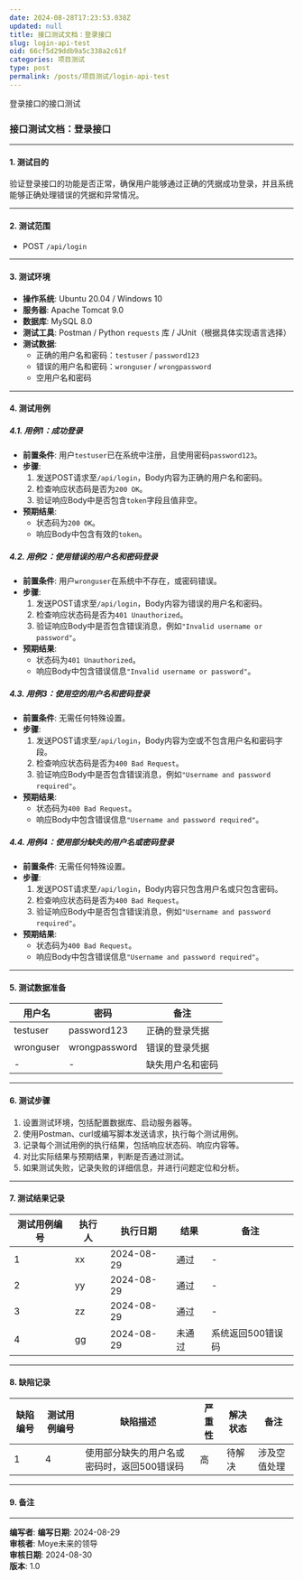 ```yaml
---
date: 2024-08-28T17:23:53.038Z
updated: null
title: 接口测试文档：登录接口
slug: login-api-test
oid: 66cf5d29ddb9a5c338a2c61f
categories: 项目测试
type: post
permalink: /posts/项目测试/login-api-test
---
```



登录接口的接口测试

### 接口测试文档：登录接口

---

#### **1. 测试目的**

验证登录接口的功能是否正常，确保用户能够通过正确的凭据成功登录，并且系统能够正确处理错误的凭据和异常情况。

---

#### **2. 测试范围**

- POST `/api/login`

---

#### **3. 测试环境**

- **操作系统**: Ubuntu 20.04 / Windows 10
- **服务器**: Apache Tomcat 9.0
- **数据库**: MySQL 8.0
- **测试工具**: Postman / Python `requests` 库 / JUnit（根据具体实现语言选择）
- **测试数据**: 
  - 正确的用户名和密码：`testuser` / `password123`
  - 错误的用户名和密码：`wronguser` / `wrongpassword`
  - 空用户名和密码

---

#### **4. 测试用例**

##### **4.1. 用例1：成功登录**

- **前置条件**: 用户`testuser`已在系统中注册，且使用密码`password123`。
- **步骤**:
  1. 发送POST请求至`/api/login`，Body内容为正确的用户名和密码。
  2. 检查响应状态码是否为`200 OK`。
  3. 验证响应Body中是否包含`token`字段且值非空。
- **预期结果**: 
  - 状态码为`200 OK`。
  - 响应Body中包含有效的`token`。

##### **4.2. 用例2：使用错误的用户名和密码登录**

- **前置条件**: 用户`wronguser`在系统中不存在，或密码错误。
- **步骤**:
  1. 发送POST请求至`/api/login`，Body内容为错误的用户名和密码。
  2. 检查响应状态码是否为`401 Unauthorized`。
  3. 验证响应Body中是否包含错误消息，例如`"Invalid username or password"`。
- **预期结果**: 
  - 状态码为`401 Unauthorized`。
  - 响应Body中包含错误信息`"Invalid username or password"`。

##### **4.3. 用例3：使用空的用户名和密码登录**

- **前置条件**: 无需任何特殊设置。
- **步骤**:
  1. 发送POST请求至`/api/login`，Body内容为空或不包含用户名和密码字段。
  2. 检查响应状态码是否为`400 Bad Request`。
  3. 验证响应Body中是否包含错误消息，例如`"Username and password required"`。
- **预期结果**: 
  - 状态码为`400 Bad Request`。
  - 响应Body中包含错误信息`"Username and password required"`。

##### **4.4. 用例4：使用部分缺失的用户名或密码登录**

- **前置条件**: 无需任何特殊设置。
- **步骤**:
  1. 发送POST请求至`/api/login`，Body内容只包含用户名或只包含密码。
  2. 检查响应状态码是否为`400 Bad Request`。
  3. 验证响应Body中是否包含错误消息，例如`"Username and password required"`。
- **预期结果**: 
  - 状态码为`400 Bad Request`。
  - 响应Body中包含错误信息`"Username and password required"`。

---

#### **5. 测试数据准备**

| 用户名     | 密码         | 备注             |
|------------|--------------|------------------|
| testuser   | password123  | 正确的登录凭据    |
| wronguser  | wrongpassword| 错误的登录凭据    |
| -          | -            | 缺失用户名和密码 |

---

#### **6. 测试步骤**

1. 设置测试环境，包括配置数据库、启动服务器等。
2. 使用Postman、curl或编写脚本发送请求，执行每个测试用例。
3. 记录每个测试用例的执行结果，包括响应状态码、响应内容等。
4. 对比实际结果与预期结果，判断是否通过测试。
5. 如果测试失败，记录失败的详细信息，并进行问题定位和分析。

---

#### **7. 测试结果记录**

| 测试用例编号 | 执行人   | 执行日期   | 结果     | 备注                   |
|--------------|----------|------------|----------|------------------------|
| 1            | xx      | 2024-08-29 | 通过     | -                      |
| 2            | yy      | 2024-08-29 | 通过     | -                      |
| 3            | zz      | 2024-08-29 | 通过     | -                      |
| 4            | gg      | 2024-08-29 | 未通过   | 系统返回500错误码     |

---

#### **8. 缺陷记录**

| 缺陷编号 | 测试用例编号 | 缺陷描述                        | 严重性 | 解决状态 | 备注         |
|----------|--------------|---------------------------------|--------|----------|--------------|
| 1        | 4            | 使用部分缺失的用户名或密码时，返回500错误码 | 高     | 待解决   | 涉及空值处理 |

---

#### **9. 备注**

---

**编写者**: 
**编写日期**: 2024-08-29  
**审核者**: Moye未来的领导  
**审核日期**: 2024-08-30  
**版本**: 1.0